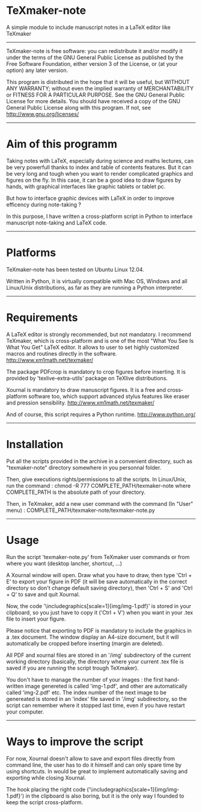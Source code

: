 TeXmaker-note
=============

A simple module to include manuscript notes in a LaTeX editor like TeXmaker

_______________________________________________________


TeXmaker-note is free software: you can redistribute it and/or modify it under the terms of the GNU General Public License as published by the Free Software Foundation, either version 3 of the License, or (at your option) any later version.
                                                                         
This program is distributed in the hope that it will be useful, but WITHOUT ANY WARRANTY; without even the implied warranty of MERCHANTABILITY or FITNESS FOR A PARTICULAR PURPOSE.  See the GNU General Public License for more details. You should have received a copy of the GNU General Public License along with this program.  If not, see <http://www.gnu.org/licenses/> 

_______________________________________________________

Aim of this programm
=
Taking notes with LaTeX, especially during science and maths lectures, can be very powerfull thanks to index and table of contents features. But it can be very long and tough when you want to render complicated graphics and figures on the fly. In this case, it can be a good idea to draw figures by hands, with graphical interfaces like graphic tablets or tablet pc.

But how to interface graphic devices with LaTeX in order to improve efficency during note-taking ?

In this purpose, I have written a cross-platform script in Python to interface manuscript note-taking and LaTeX code.

_______________________________________________________
Platforms
=
TeXmaker-note has been tested on Ubuntu Linux 12.04.

Written in Python, it is virtually compatible with Mac OS, Windows and all Linux/Unix distributions, as far as they are running a Python interpreter.
_______________________________________________________
Requirements
=
A LaTeX editor is strongly recommended, but not mandatory. I recommend TeXmaker, which is cross-platform and is one of the most "What You See Is What You Get" LaTeX editor. It allows to user to set highly customized macros and routines directly in the software. http://www.xm1math.net/texmaker/

The package PDFcrop is mandatory to crop figures before inserting. It is provided by 'texlive-extra-utils' package on TeXlive distributions.

Xournal is mandatory to draw manuscript figures. It is a free and cross-platform software too, which support advanced stylus features like eraser and pression sensibility. http://www.xm1math.net/texmaker/

And of course, this script requires a Python runtime. http://www.python.org/
_______________________________________________________
Installation
=
Put all the scripts provided in the archive in a convenient directory, such as "texmaker-note" directory somewhere in you personnal folder.

Then, give executions rights/permissions to all the scripts. In Linux/Unix, run the command :
  chmod -R 777 COMPLETE_PATH/texmaker-note
where COMPLETE_PATH is the absolute path of your directory.

Then, in TeXmaker, add a new user command with the command (In "User" menu) :
  COMPLETE_PATH/texmaker-note/texmaker-note.py

_______________________________________________________
Usage
=
Run the script 'texmaker-note.py' from TeXmaker user commands or from where you want (desktop lancher, shortcut, ...)

A Xournal window will open. Draw what you have to draw, then type 'Ctrl + E' to export your figure in PDF (it will be save automatically in the correct directory so don't change default saving directory), then 'Ctrl + S' and 'Ctrl + Q' to save and quit Xournal.

Now, the code '\includegraphics[scale=1]{img/img-1.pdf}' is stored in your clipboard, so you just have to copy it ('Ctrl + V') when you want in your .tex file to insert your figure.

Please notice that exporting to PDF is mandatory to include the graphics in a .tex document. The window display an A4-size document, but it will automatically be cropped before inserting (margin are deleted).

All PDF and xournal files are stored in an '/img' subdirectory of the current working directory (basically, the directory where your current .tex file is saved if you are running the script trough TeXmaker).

You don't have to manage the number of your images : the first hand-written image genereted is called 'img-1.pdf', and other are automatically called 'img-2.pdf' etc. The index number of the next image to be genereated is stored in an 'index' file saved in '/img' subdirectory, so the script can remember where it stopped last time, even if you have restart your computer.

_______________________________________________________
Ways to improve the script
=
For now, Xournal doesn't allow to save and export files directly from command line, the user has to do it himself and can only spare time by using shortcuts. In would be great to implement automatically saving and exporting while closing Xournal.

The hook placing the right code ('\includegraphics[scale=1]{img/img-1.pdf}') in the clipboard is also boring, but it is the only way I founded to keep the script cross-platform.
